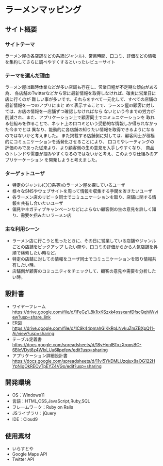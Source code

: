 # ラーメンマッピング

## サイト概要
### サイトテーマ
ラーメン屋の各店舗などの系統(ジャンル)、営業時間、口コミ、評価などの情報を集約してさらに調べやすくするといったレビューサイト

### テーマを選んだ理由
ラーメン屋は臨時休業などが多い店舗も存在し、営業日程が不定期な傾向がある為、
各店舗のTwitterなどから常に最新情報を取得しなければ、確実に営業日に店に行くのが
難しい事が多いです。それらをすべて一元化して、すべての店舗の最新情報を一つのアプリにまと
めて表示することで、ラーメン屋の顧客に対しては、お店の情報を一店舗ずつ確認しなければなら
ないという今までの労力が削減され、また、アプリケーション上で顧客同士でコミュニケーションを
取れる仕組みを作ることで、ネット上の口コミという受動的な情報しか得られなかった今までとは
異なり、能動的に各店舗の知りたい情報を取得できるようになるのではないかと考えました。
また掲載する店舗側に対しては、顧客同士が積極的にコミュニケーションを活発化させることにより、
口コミやレーティングの評価のみであった従来より、より顧客側の生の意見を入手しやすくなり、
商品のトレンドや需要が掴みやすくなるのではないかと考え、このような仕組みのアプリケーケーション
を開発しようと考えました。

### ターゲットユーザ
- 特定のジャンル(〇〇系等)のラーメン屋を探しているユーザ
- 様々なSNSやウェブサイトを周って情報を収集する手間を省きたいユーザ
- 各ラーメン店のリピータ同士でコミュニケーションを取り、店舗に関する情報を共有し合いたいユーザ
- 偏見やネガティブキャンペーンなどによらない顧客側の生の意見を詳しく知り、需要を掴みたいラーメン店

### 主な利用シーン
- ラーメン店に行こうと思ったときに、その日に営業している店舗やジャンルごとの店舗をピックアップ
したい際や、口コミの評価からから人気店舗を昇順で検索したい時など。
- 特定の店舗に対しての情報をユーザ同士でコミュニケーションを取り情報共有したい時。
- 店舗側が顧客のコミュニティをチェックして、顧客の意見や需要を分析したい時。

## 設計書
- ワイヤーフレーム　https://drive.google.com/file/d/1FeGz1_8k1ixKSzxk4ossxanfDfscQqhW/view?usp=share_link
- ER図　https://drive.google.com/file/d/1C9k44pmahGiKkRpLNvkuZmZBXpQ11-Ai/view?usp=sharing
- テーブル定義書　https://docs.google.com/spreadsheets/d/18yHpnIBTxzXrqpsBO-6BIcVDyt8z4WIxLUu6llpefew/edit?usp=sharing
- アプリケーション詳細設計書 https://docs.google.com/spreadsheets/d/11vl5YkDMLUzqjux8aOG122HYpNigOkREOvTpEYZ4VGo/edit?usp=sharing

## 開発環境
- OS：Windows11
- 言語：HTML,CSS,JavaScript,Ruby,SQL
- フレームワーク：Ruby on Rails
- JSライブラリ：jQuery
- IDE：Cloud9

## 使用素材
- いらすとや
- Google Maps API
- Twitter API